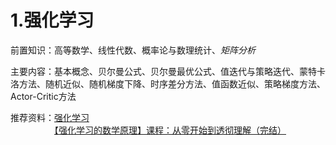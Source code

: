 # 1.强化学习
前置知识：高等数学、线性代数、概率论与数理统计、*矩阵分析*  

主要内容：基本概念、贝尔曼公式、贝尔曼最优公式、值迭代与策略迭代、蒙特卡洛方法、随机近似、随机梯度下降、时序差分方法、值函数近似、策略梯度方法、Actor-Critic方法  

推荐资料：[强化学习](https://github.com/NLP-LOVE/ML-NLP/tree/master/Deep%20Learning/14.%20Reinforcement%20Learning)  
　　　　　[【强化学习的数学原理】课程：从零开始到透彻理解（完结）](https://www.bilibili.com/video/BV1sd4y167NS?vd_source=43b894ad9ee981fae9c452156710b3b1&spm_id_from=333.788.videopod.episodes)
